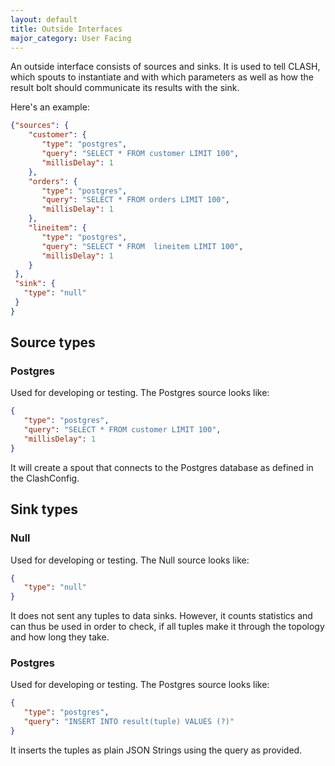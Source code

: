 ```yaml
---
layout: default
title: Outside Interfaces
major_category: User Facing
---
```


An outside interface consists of sources and sinks. It is used to tell CLASH, which spouts to instantiate and with which parameters as well as how the result bolt should communicate its results with the sink.

Here's an example:

```json
{"sources": {
    "customer": {
       "type": "postgres",
       "query": "SELECT * FROM customer LIMIT 100",
       "millisDelay": 1
    },
    "orders": {
       "type": "postgres",
       "query": "SELECT * FROM orders LIMIT 100",
       "millisDelay": 1
    },
    "lineitem": {
       "type": "postgres",
       "query": "SELECT * FROM  lineitem LIMIT 100",
       "millisDelay": 1
    }
 },
 "sink": {
   "type": "null"
 }
}
```

## Source types

### Postgres

Used for developing or testing. The Postgres source looks like:

```json
{  
   "type": "postgres",
   "query": "SELECT * FROM customer LIMIT 100",
   "millisDelay": 1
}
```

It will create a spout that connects to the Postgres database as defined in the ClashConfig.

## Sink types

### Null

Used for developing or testing. The Null source looks like:

```json
{  
   "type": "null"
}
```

It does not sent any tuples to data sinks. However, it counts statistics and can thus be used in order to check, if all tuples make it through the topology and how long they take.

### Postgres

Used for developing or testing. The Postgres source looks like:

```json
{  
   "type": "postgres",
   "query": "INSERT INTO result(tuple) VALUES (?)"
}
```

It inserts the tuples as plain JSON Strings using the query as provided.